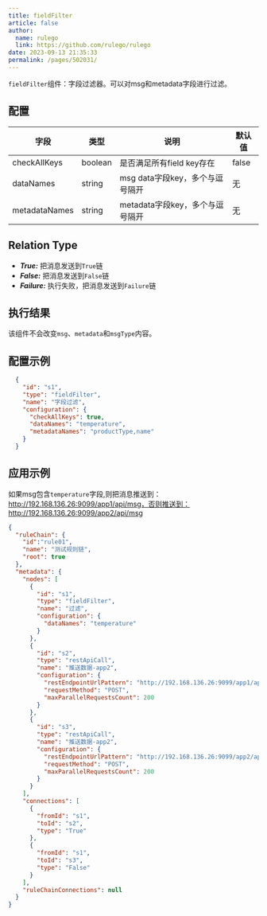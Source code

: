 ```yaml
---
title: fieldFilter
article: false
author: 
  name: rulego
  link: https://github.com/rulego/rulego
date: 2023-09-13 21:35:33
permalink: /pages/502031/
---
```


`fieldFilter`组件：字段过滤器。可以对msg和metadata字段进行过滤。

## 配置

| 字段            | 类型      | 说明                    | 默认值  |
|---------------|---------|-----------------------|------|
| checkAllKeys  | boolean | 是否满足所有field key存在     | false |
| dataNames     | string  | msg data字段key，多个与逗号隔开 |   无   |
| metadataNames | string  | metadata字段key，多个与逗号隔开 |   无   |


## Relation Type

- ***True:*** 把消息发送到`True`链
- ***False:*** 把消息发送到`False`链
- ***Failure:*** 执行失败，把消息发送到`Failure`链


## 执行结果

该组件不会改变`msg`、`metadata`和`msgType`内容。

## 配置示例

```json
  {
    "id": "s1",
    "type": "fieldFilter",
    "name": "字段过滤",
    "configuration": {
      "checkAllKeys": true,
      "dataNames": "temperature",
      "metadataNames": "productType,name"
    }
  }
```

## 应用示例

如果msg包含`temperature`字段,则把消息推送到：http://192.168.136.26:9099/app1/api/msg，否则推送到：http://192.168.136.26:9099/app2/api/msg
```json
{
  "ruleChain": {
    "id":"rule01",
    "name": "测试规则链",
    "root": true
  },
  "metadata": {
    "nodes": [
      {
        "id": "s1",
        "type": "fieldFilter",
        "name": "过滤",
        "configuration": {
          "dataNames": "temperature"
        }
      },
      {
        "id": "s2",
        "type": "restApiCall",
        "name": "推送数据-app2",
        "configuration": {
          "restEndpointUrlPattern": "http://192.168.136.26:9099/app1/api/msg",
          "requestMethod": "POST",
          "maxParallelRequestsCount": 200
        }
      },
      {
        "id": "s3",
        "type": "restApiCall",
        "name": "推送数据-app2",
        "configuration": {
          "restEndpointUrlPattern": "http://192.168.136.26:9099/app2/api/msg",
          "requestMethod": "POST",
          "maxParallelRequestsCount": 200
        }
      }
    ],
    "connections": [
      {
        "fromId": "s1",
        "toId": "s2",
        "type": "True"
      },
      {
        "fromId": "s1",
        "toId": "s3",
        "type": "False"
      }
    ],
    "ruleChainConnections": null
  }
}
```
